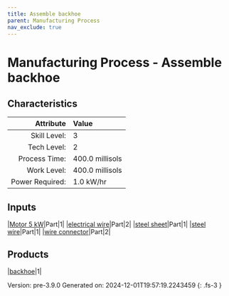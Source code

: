 ```yaml
---
title: Assemble backhoe
parent: Manufacturing Process
nav_exclude: true
---
```

# Manufacturing Process - Assemble backhoe


## Characteristics

| Attribute      | Value |
|--------:|:------|
|Skill Level:|3|
|Tech Level:|2|
|Process Time:|400.0 millisols|
|Work Level:|400.0 millisols|
|Power Required:|1.0 kW/hr|

## Inputs

|[Motor 5 kW](../part/motor-5-kw.html)|Part|1|
|[electrical wire](../part/electrical-wire.html)|Part|2|
|[steel sheet](../part/steel-sheet.html)|Part|1|
|[steel wire](../part/steel-wire.html)|Part|1|
|[wire connector](../part/wire-connector.html)|Part|2|

## Products

|[backhoe](../part/backhoe.html)|1|


Version: pre-3.9.0 Generated on: 2024-12-01T19:57:19.2243459
{: .fs-3 }

